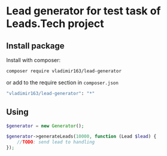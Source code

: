 # Lead generator for test task of Leads.Tech project

## Install package

Install with composer:

```bash
composer require vladimir163/lead-generator
```

or add to the require section in `composer.json`

```bash
"vladimir163/lead-generator": "*"
```

## Using

```php
$generator = new Generator();

$generator->generateLeads(10000, function (Lead $lead) {
    //TODO: send lead to handling
});
```
